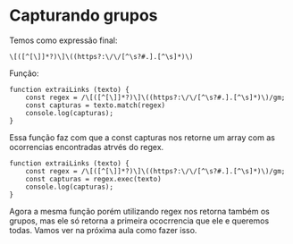 # Capturando grupos

Temos como expressão final:

    \[([^[\]]*?)\]\((https?:\/\/[^\s?#.].[^\s]*)\)

Função:

    function extraiLinks (texto) {
        const regex = /\[([^[\]]*?)\]\((https?:\/\/[^\s?#.].[^\s]*)\)/gm;
        const capturas = texto.match(regex)
        console.log(capturas);
    }

Essa função faz com que a const capturas nos retorne um array com as ocorrencias encontradas atrvés do regex.

    function extraiLinks (texto) {
        const regex = /\[([^[\]]*?)\]\((https?:\/\/[^\s?#.].[^\s]*)\)/gm;
        const capturas = regex.exec(texto)
        console.log(capturas);
    }

Agora a mesma função porém utilizando regex nos retorna também os grupos, mas ele só retorna a primeira ococrrencia que ele e queremos todas. Vamos ver na próxima aula como fazer isso.
